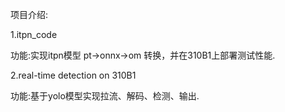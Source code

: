项目介绍:

1.itpn_code

功能:实现itpn模型 pt->onnx->om 转换，并在310B1上部署测试性能.

2.real-time detection on 310B1

功能:基于yolo模型实现拉流、解码、检测、输出.
